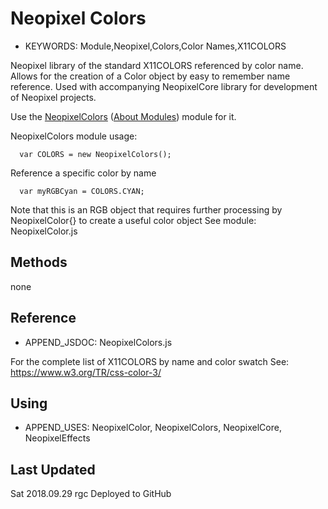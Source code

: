 <!--- Copyright (c) 2018 Robin G. Cox  See the file LICENSE for copying permission -->
Neopixel Colors
=====================

* KEYWORDS: Module,Neopixel,Colors,Color Names,X11COLORS

Neopixel library of the standard X11COLORS referenced by color name.
Allows for the creation of a Color object by easy to remember name reference.
Used with accompanying NeopixelCore library for development of Neopixel projects.

Use the [NeopixelColors](/modules/NeopixelColors.js) ([About Modules](/Modules)) module for it.


NeopixelColors module usage:


```
  var COLORS = new NeopixelColors();
```

Reference a specific color by name

```
  var myRGBCyan = COLORS.CYAN;
```

Note that this is an RGB object that requires further processing by NeopixelColor{} to create a useful color object
See module: NeopixelColor.js








Methods
-------

none









  Reference
  ---------

  * APPEND_JSDOC: NeopixelColors.js

  For the complete list of X11COLORS by name and color swatch
  See: https://www.w3.org/TR/css-color-3/
  

  
  Using
  -----

  * APPEND_USES: NeopixelColor, NeopixelColors, NeopixelCore, NeopixelEffects
  
  
  Last Updated
  ------------
  
  Sat 2018.09.29  rgc Deployed to GitHub